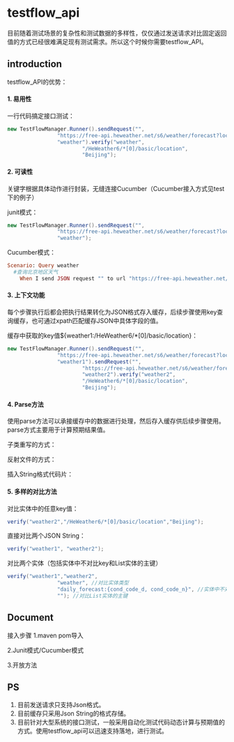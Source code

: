 # testflow_api


目前随着测试场景的复杂性和测试数据的多样性，仅仅通过发送请求对比固定返回值的方式已经很难满足现有测试需求。所以这个时候你需要testflow_API。

## introduction

testflow_API的优势：

#### 1. 易用性
一行代码搞定接口测试：

```java
new TestFlowManager.Runner().sendRequest("",
                "https://free-api.heweather.net/s6/weather/forecast?location=beijing&key=245b7545b69b4b4a9bc2a7e497a88b01",
                "weather").verify("weather",
                        "/HeWeather6/*[0]/basic/location",
                        "Beijing");
```

#### 2. 可读性
关键字根据具体动作进行封装，无缝连接Cucumber（Cucumber接入方式见test下的例子）

junit模式：
```java
new TestFlowManager.Runner().sendRequest("",
                "https://free-api.heweather.net/s6/weather/forecast?location=beijing&key=245b7545b69b4b4a9bc2a7e497a88b01",
                "weather");
```
Cucumber模式：
```ruby
Scenario: Query weather
  #查询北京地区天气 
    When I send JSON request "" to url "https://free-api.heweather.net/s6/weather/forecast?location=beijing&key=245b7545b69b4b4a9bc2a7e497a88b01" get "weather"
```

#### 3. 上下文功能
每个步骤执行后都会把执行结果转化为JSON格式存入缓存，后续步骤使用key查询缓存，也可通过xpath匹配缓存JSON中具体字段的值。

缓存中获取的key值${weather1:/HeWeather6/*[0]/basic/location}：
```java
new TestFlowManager.Runner().sendRequest("",
                "https://free-api.heweather.net/s6/weather/forecast?location=beijing&key=245b7545b69b4b4a9bc2a7e497a88b01",
                "weather1").sendRequest("",
                        "https://free-api.heweather.net/s6/weather/forecast?location=${weather1:/HeWeather6/*[0]/basic/location}&key=245b7545b69b4b4a9bc2a7e497a88b01",
                        "weather2").verify("weather2",
                        "/HeWeather6/*[0]/basic/location",
                        "Beijing");
```

#### 4. Parse方法
使用parse方法可以承接缓存中的数据进行处理，然后存入缓存供后续步骤使用。parse方式主要用于计算预期结果值。

子类重写的方式：

反射文件的方式：

插入String格式代码片：

#### 5. 多样的对比方法

对比实体中的任意key值：
```java
verify("weather2","/HeWeather6/*[0]/basic/location","Beijing");
```

直接对比两个JSON String：

```java
verify("weather1", "weather2");
```

对比两个实体（包括实体中不对比key和List实体的主键）

```java
verify("weather1","weather2",
                "weather", //对比实体类型
                "daily_forecast:{cond_code_d, cond_code_n}", //实体中不对比key
                ""); //对比List实体的主键
```

##  Document

接入步骤
1.maven pom导入

2.Junit模式/Cucumber模式

3.开放方法




##  PS
1. 目前发送请求只支持Json格式。
2. 目前缓存只采用Json String的格式存储。
3. 目前针对大型系统的接口测试，一般采用自动化测试代码动态计算与预期值的方式。使用testflow_api可以迅速支持落地，进行测试。















